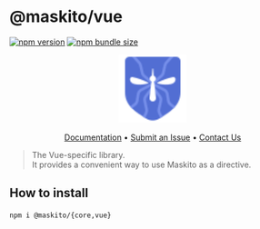 # @maskito/vue

[![npm version](https://img.shields.io/npm/v/@maskito/vue.svg)](https://npmjs.com/package/@maskito/vue)
[![npm bundle size](https://img.shields.io/bundlephobia/minzip/@maskito/vue)](https://bundlephobia.com/result?p=@maskito/vue)

<p align="center">
    <img src="https://raw.githubusercontent.com/taiga-family/maskito/main/projects/demo/src/assets/icons/maskito.svg" alt="Maskito logo" width="120px">
</p>

<p align="center">
    <a href="https://maskito.dev/frameworks/vue">Documentation</a> •
    <a href="https://github.com/taiga-family/maskito/issues/new/choose">Submit an Issue</a> •
    <a href="https://t.me/taiga_ui/10600">Contact Us</a>
</p>

> The Vue-specific library.<br /> It provides a convenient way to use Maskito as a directive.

## How to install

```
npm i @maskito/{core,vue}
```

